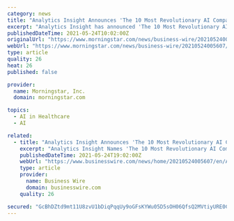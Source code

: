 ```yaml
---
category: news
title: "Analytics Insight Announces 'The 10 Most Revolutionary AI Companies in Healthcare 2021'"
excerpt: "Analytics Insight has announced 'The 10 Most Revolutionary AI Companies in Healthcare 2021’ in its April-May magazine issue. The issue focuses on healthcare companies disrupting medical services with AI-powered innovation."
publishedDateTime: 2021-05-24T10:02:00Z
originalUrl: "https://www.morningstar.com/news/business-wire/20210524005607/analytics-insight-announces-the-10-most-revolutionary-ai-companies-in-healthcare-2021"
webUrl: "https://www.morningstar.com/news/business-wire/20210524005607/analytics-insight-announces-the-10-most-revolutionary-ai-companies-in-healthcare-2021"
type: article
quality: 26
heat: 26
published: false

provider:
  name: Morningstar, Inc.
  domain: morningstar.com

topics:
  - AI in Healthcare
  - AI

related:
  - title: "Analytics Insight Announces 'The 10 Most Revolutionary AI Companies in Healthcare 2021'"
    excerpt: "Analytics Insight Names 'The 10 Most Revolutionary AI Companies in Healthcare 2021’ in its April-May magazine issue."
    publishedDateTime: 2021-05-24T19:02:00Z
    webUrl: "https://www.businesswire.com/news/home/20210524005607/en/Analytics-Insight-Announces-The-10-Most-Revolutionary-AI-Companies-in-Healthcare-2021"
    type: article
    provider:
      name: Business Wire
      domain: businesswire.com
    quality: 26

secured: "GcBhDZtd9mt11U8zvU1bDiqPqqUy9oGFsKYWu05D5sOH06QfsQ2MVtiyURE0C1aZ2we7UCooSuAJ6Rb/oKEDkikzfY1WMMYFdMOSIuRJEmUmfU9pFvPf5q9nV0VZdckfAsKiDWAHOF2ODXKnebSd5mK7d8y7AWAjmO49T6NvFZ5x96FljB4N5LsLVjr4ZCLtsfQihYrV5aqKGEfOsgC9KrRD84gdfP7QzSIDOgAr6B4hKI3o73NwQubEuNmAaTNnXOu/jUXiNHFdLYAg36aqpJ2q7N/6pbpETayqlKN2O2+KDg2i+FnmXn/mJQQbCXPV6vg2OdA67JZCEMBBJo8vkxXhAhbQUYRN/ksY6ZhB9Ak=;zeVE6SonAr+zNtb9ZHB9iw=="
---
```


